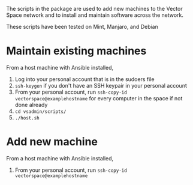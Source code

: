 The scripts in the package are used to add new machines to the Vector Space network and to install and maintain software across the network.

These scripts have been tested on Mint, Manjaro, and Debian

# Maintain existing machines
From a host machine with Ansible installed,
1. Log into your personal account that is in the sudoers file
1. `ssh-keygen` if you don't have an SSH keypair in your personal account
1. From your personal account, run `ssh-copy-id vectorspace@examplehostname` for every computer in the space if not done already
1. `cd vsadmin/scripts/`
1. `./host.sh`

# Add new machine
From a host machine with Ansible installed,
1. From your personal account, run `ssh-copy-id vectorspace@examplehostname`
